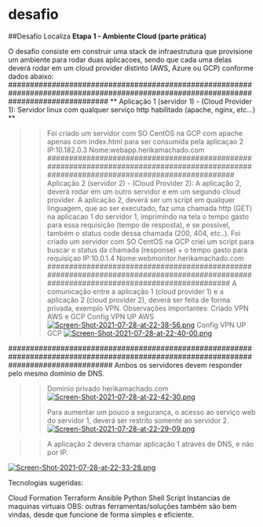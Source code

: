 # desafio
##Desafio Localiza
**Etapa 1 - Ambiente Cloud (parte prática)**

O desafio consiste em construir uma stack de infraestrutura que provisione um ambiente para rodar duas aplicacoes, sendo que cada uma delas deverá rodar em um cloud provider distinto (AWS, Azure ou GCP) conforme dados abaixo:
#######################################################################################################################################
** Aplicação 1 (servidor 1) - (Cloud Provider 1): Servidor linux com qualquer serviço http habilitado (apache, nginx, etc...) **
>> Foi criado um servidor com SO CentOS na GCP com apache apenas com index.html para ser consumida pela aplicaçao 2
>> IP:10.182.0.3
>> Nome:webapp.herikamachado.com
#########################################################################################################################################
Aplicação 2 (servidor 2) - (Cloud Provider 2): A aplicação 2, deverá rodar em um outro servidor e em um segundo cloud provider. A aplicação 2, deverá ser um script em qualquer linguagem, que ao ser executado, faz uma chamada http (GET) na aplicacao 1 do servidor 1, imprimindo na tela o tempo gasto para essa requisição (tempo de resposta), e se possível, também o status code dessa chamada (200, 404, etc..).
>> Foi criado um servidor com SO CentOS na GCP criei um script para buscar o status da chamada (response) + o tempo gasto para requisiçao
>> IP:10.0.1.4
>> Nome:webmonitor.herikamachado.com
########################################################################################################################################
A comunicação entre a aplicação 1 (cloud provider 1) e a aplicação 2 (cloud provider 2), deverá ser feita de forma privada, exemplo VPN.
Observações importantes:
>>Criado VPN AWS e GCP
>>Config VPN UP AWS
>>[![Screen-Shot-2021-07-28-at-22-38-56.png](https://i.postimg.cc/LsVLCWKy/Screen-Shot-2021-07-28-at-22-38-56.png)](https://postimg.cc/rdKDzQpW)
>>Config VPN UP GCP
>>[![Screen-Shot-2021-07-28-at-22-40-00.png](https://i.postimg.cc/QCF7MxBP/Screen-Shot-2021-07-28-at-22-40-00.png)](https://postimg.cc/FkQzWvVg)

########################################################################################################################################
Ambos os servidores devem responder pelo mesmo domínio de DNS.
>>Dominio privado herikamachado.com
>>[![Screen-Shot-2021-07-28-at-22-42-30.png](https://i.postimg.cc/L8t15WXH/Screen-Shot-2021-07-28-at-22-42-30.png)](https://postimg.cc/9DfMNJZS)
>>
>>Para aumentar um pouco a segurança, o acesso ao serviço web do servidor 1, deverá ser restrito somente ao servidor 2.
[![Screen-Shot-2021-07-28-at-22-29-09.png](https://i.postimg.cc/L5gSXrmv/Screen-Shot-2021-07-28-at-22-29-09.png)](https://postimg.cc/8fG9XXJr)

>>A aplicação 2 devera chamar aplicação 1 através de DNS, e não por IP.

[![Screen-Shot-2021-07-28-at-22-33-28.png](https://i.postimg.cc/hPFvm0Nh/Screen-Shot-2021-07-28-at-22-33-28.png)](https://postimg.cc/grDGF3zP)



Tecnologias sugeridas:

Cloud Formation
Terraform
Ansible
Python
Shell Script
Instancias de maquinas virtuais OBS: outras ferramentas/soluções também são bem vindas, desde que funcione de forma simples e eficiente.
